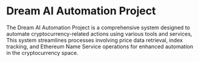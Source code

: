# Dream AI Automation Project

The Dream AI Automation Project is a comprehensive system designed to automate cryptocurrency-related actions using various tools and services, This system streamlines processes involving price data retrieval, index tracking, and Ethereum Name Service operations for enhanced automation in the cryptocurrency space.

